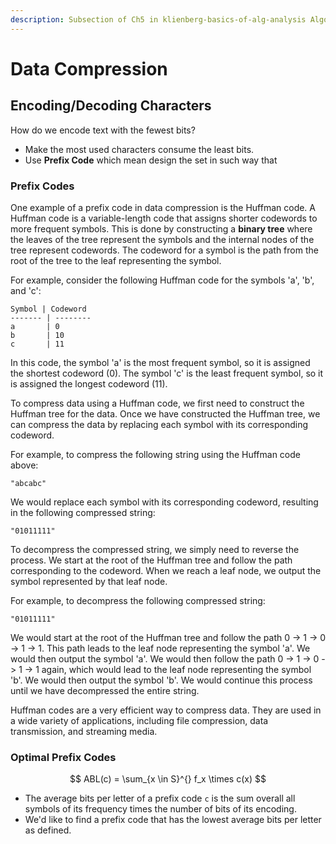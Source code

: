 ```yaml
---
description: Subsection of Ch5 in klienberg-basics-of-alg-analysis Algorithm Design
---
```


# Data Compression

## Encoding/Decoding Characters

How do we encode text with the fewest bits?

* Make the most used characters consume the least bits.
* Use **Prefix Code** which mean design the set in such way that&#x20;

### Prefix Codes

One example of a prefix code in data compression is the Huffman code. A Huffman code is a variable-length code that assigns shorter codewords to more frequent symbols. This is done by constructing a **binary tree** where the leaves of the tree represent the symbols and the internal nodes of the tree represent codewords. The codeword for a symbol is the path from the root of the tree to the leaf representing the symbol.

For example, consider the following Huffman code for the symbols 'a', 'b', and 'c':

```
Symbol | Codeword
------- | --------
a       | 0
b       | 10
c       | 11
```

In this code, the symbol 'a' is the most frequent symbol, so it is assigned the shortest codeword (0). The symbol 'c' is the least frequent symbol, so it is assigned the longest codeword (11).

To compress data using a Huffman code, we first need to construct the Huffman tree for the data. Once we have constructed the Huffman tree, we can compress the data by replacing each symbol with its corresponding codeword.

For example, to compress the following string using the Huffman code above:

```
"abcabc"
```

We would replace each symbol with its corresponding codeword, resulting in the following compressed string:

```
"01011111"
```

To decompress the compressed string, we simply need to reverse the process. We start at the root of the Huffman tree and follow the path corresponding to the codeword. When we reach a leaf node, we output the symbol represented by that leaf node.

For example, to decompress the following compressed string:

```
"01011111"
```

We would start at the root of the Huffman tree and follow the path 0 -> 1 -> 0 -> 1 -> 1. This path leads to the leaf node representing the symbol 'a'. We would then output the symbol 'a'. We would then follow the path 0 -> 1 -> 0 -> 1 -> 1 again, which would lead to the leaf node representing the symbol 'b'. We would then output the symbol 'b'. We would continue this process until we have decompressed the entire string.

Huffman codes are a very efficient way to compress data. They are used in a wide variety of applications, including file compression, data transmission, and streaming media.

### Optimal Prefix Codes



$$
ABL(c) = \sum_{x \in S}^{} f_x \times c(x)
$$

* The average bits per letter of a prefix code `c` is the sum overall all symbols of its frequency times the number of bits of its encoding.
* We'd like to find a prefix code that has the lowest average bits per letter as defined.

